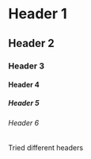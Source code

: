 # Header 1
## Header 2
### Header 3
#### Header 4
##### Header 5
###### Header 6










Tried different headers
